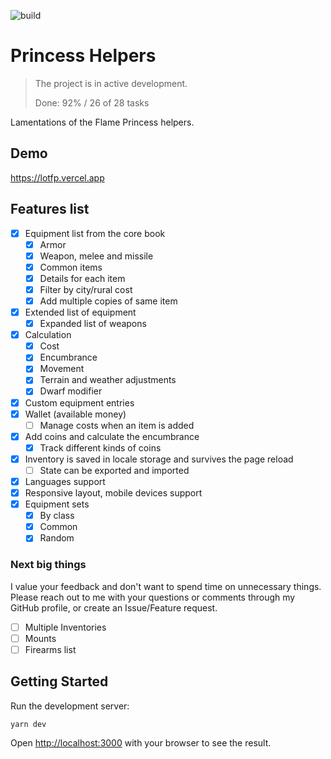 ![build](https://github.com/8kto/ttrpg-lotfp-helpers/actions/workflows/main.yml/badge.svg)

# Princess Helpers

<!-- For PROGRESS update, run yarn update-readme-stats -->

> The project is in active development.
>
> Done: <!--PROGRESS--> 92% / 26 of 28 tasks <!--/PROGRESS-->

Lamentations of the Flame Princess helpers.

## Demo

https://lotfp.vercel.app

## Features list

<!--FEATURES_LIST-->

- [x] Equipment list from the core book
  - [x] Armor
  - [x] Weapon, melee and missile
  - [x] Common items
  - [x] Details for each item
  - [x] Filter by city/rural cost
  - [x] Add multiple copies of same item
- [x] Extended list of equipment
  - [x] Expanded list of weapons
- [x] Calculation
  - [x] Cost
  - [x] Encumbrance
  - [x] Movement
  - [x] Terrain and weather adjustments
  - [x] Dwarf modifier
- [x] Custom equipment entries
- [x] Wallet (available money)
  - [ ] Manage costs when an item is added
- [x] Add coins and calculate the encumbrance
  - [x] Track different kinds of coins
- [x] Inventory is saved in locale storage and survives the page reload
  - [ ] State can be exported and imported
- [x] Languages support
- [x] Responsive layout, mobile devices support
- [x] Equipment sets
  - [x] By class
  - [x] Common
  - [x] Random

<!--/FEATURES_LIST-->

### Next big things

I value your feedback and don't want to spend time on unnecessary things.
Please reach out to me with your questions or comments through my GitHub profile,
or create an Issue/Feature request.

- [ ] Multiple Inventories
- [ ] Mounts
- [ ] Firearms list

## Getting Started

Run the development server:

```bash
yarn dev
```

Open [http://localhost:3000](http://localhost:3000) with your browser to see the result.
